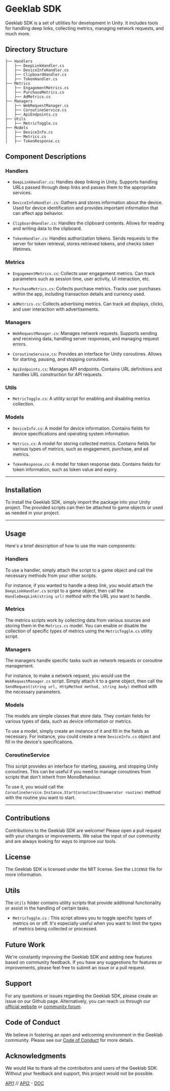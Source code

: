 
# Geeklab SDK

Geeklab SDK is a set of utilities for development in Unity. It includes tools for handling deep links, collecting metrics, managing network requests, and much more.

## Directory Structure
```
├── Handlers
│   ├── DeepLinkHandler.cs
│   ├── DeviceInfoHandler.cs
│   ├── ClipboardHandler.cs
│   ├── TokenHandler.cs
├── Metrics
│   ├── EngagementMetrics.cs
│   ├── PurchaseMetrics.cs
│   ├── AdMetrics.cs
├── Managers
│   ├── WebRequestManager.cs
│   ├── CoroutineService.cs
│   ├── ApiEndpoints.cs
├── Utils
│   ├── MetricToggle.cs
├── Models
│   ├── DeviceInfo.cs
│   ├── Metrics.cs
│   ├── TokenResponse.cs
```


## Component Descriptions

### Handlers

- `DeepLinkHandler.cs`: Handles deep linking in Unity. Supports handling URLs passed through deep links and passes them to the appropriate services.

- `DeviceInfoHandler.cs`: Gathers and stores information about the device. Used for device identification and provides important information that can affect app behavior.

- `ClipboardHandler.cs`: Handles the clipboard contents. Allows for reading and writing data to the clipboard.

- `TokenHandler.cs`: Handles authorization tokens. Sends requests to the server for token retrieval, stores retrieved tokens, and checks token lifetimes.

### Metrics

- `EngagementMetrics.cs`: Collects user engagement metrics. Can track parameters such as session time, user activity, UI interaction, etc.

- `PurchaseMetrics.cs`: Collects purchase metrics. Tracks user purchases within the app, including transaction details and currency used.

- `AdMetrics.cs`: Collects advertising metrics. Can track ad displays, clicks, and user interaction with advertisements.

### Managers

- `WebRequestManager.cs`: Manages network requests. Supports sending and receiving data, handling server responses, and managing request errors.

- `CoroutineService.cs`: Provides an interface for Unity coroutines. Allows for starting, pausing, and stopping coroutines.

- `ApiEndpoints.cs`: Manages API endpoints. Contains URL definitions and handles URL construction for API requests.

### Utils

- `MetricToggle.cs`: A utility script for enabling and disabling metrics collection.

### Models

- `DeviceInfo.cs`: A model for device information. Contains fields for device specifications and operating system information.

- `Metrics.cs`: A model for storing collected metrics. Contains fields for various types of metrics, such as engagement, purchase, and ad metrics.

- `TokenResponse.cs`: A model for token response data. Contains fields for token information, such as token value and expiry.


---

## Installation

To install the Geeklab SDK, simply import the package into your Unity project. The provided scripts can then be attached to game objects or used as needed in your project.

---

## Usage

Here's a brief description of how to use the main components:

### Handlers

To use a handler, simply attach the script to a game object and call the necessary methods from your other scripts.

For instance, if you wanted to handle a deep link, you would attach the `DeepLinkHandler.cs` script to a game object, then call the `HandleDeepLink(string url)` method with the URL you want to handle.

### Metrics

The metrics scripts work by collecting data from various sources and storing them in the `Metrics.cs` model. You can enable or disable the collection of specific types of metrics using the `MetricToggle.cs` utility script.

### Managers

The managers handle specific tasks such as network requests or coroutine management.

For instance, to make a network request, you would use the `WebRequestManager.cs` script. Simply attach it to a game object, then call the `SendRequest(string url, HttpMethod method, string body)` method with the necessary parameters.

### Models

The models are simple classes that store data. They contain fields for various types of data, such as device information or metrics.

To use a model, simply create an instance of it and fill in the fields as necessary. For instance, you could create a new `DeviceInfo.cs` object and fill in the device's specifications.

### CoroutineService

This script provides an interface for starting, pausing, and stopping Unity coroutines. This can be useful if you need to manage coroutines from scripts that don't inherit from MonoBehaviour.

To use it, you would call the `CoroutineService.Instance.StartCoroutine(IEnumerator routine)` method with the routine you want to start.

---

## Contributions

Contributions to the Geeklab SDK are welcome! Please open a pull request with your changes or improvements. We value the input of our community and are always looking for ways to improve our tools.

## License

The Geeklab SDK is licensed under the MIT license. See the `LICENSE` file for more information.


## Utils

The `Utils` folder contains utility scripts that provide additional functionality or assist in the handling of certain tasks.

- `MetricToggle.cs` : This script allows you to toggle specific types of metrics on or off. It's especially useful when you want to limit the types of metrics being collected or processed.

## Future Work

We're constantly improving the Geeklab SDK and adding new features based on community feedback. If you have any suggestions for features or improvements, please feel free to submit an issue or a pull request.

## Support

For any questions or issues regarding the Geeklab SDK, please create an issue on our Github page. Alternatively, you can reach us through our [official website](http://www.geeklab.com) or [community forum](http://www.geeklab.com/forum).

## Code of Conduct

We believe in fostering an open and welcoming environment in the Geeklab community. Please see our [Code of Conduct](http://www.geeklab.com/code-of-conduct) for more details.

## Acknowledgments

We would like to thank all the contributors and users of the Geeklab SDK. Without your feedback and support, this project would not be possible.



[API1](https://geeklab.app/posts/api-v1/) //
[API2](https://help.geeklab.app/en/article/geeklab-api-documentation-gcxquc) -
[DOC](https://docs.google.com/document/d/1u2-QWlseR1GwLYRejNVogqzFgQqDeOs0CsaPhkYO06Q/edit#heading=h.3znysh7)